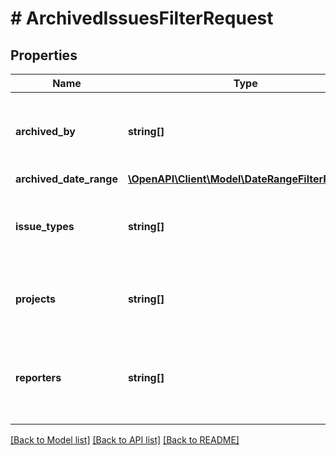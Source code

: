# # ArchivedIssuesFilterRequest

## Properties

Name | Type | Description | Notes
------------ | ------------- | ------------- | -------------
**archived_by** | **string[]** | List archived issues archived by a specified account ID. | [optional]
**archived_date_range** | [**\OpenAPI\Client\Model\DateRangeFilterRequest**](DateRangeFilterRequest.md) |  | [optional]
**issue_types** | **string[]** | List archived issues with a specified issue type ID. | [optional]
**projects** | **string[]** | List archived issues with a specified project key. | [optional]
**reporters** | **string[]** | List archived issues where the reporter is a specified account ID. | [optional]

[[Back to Model list]](../../README.md#models) [[Back to API list]](../../README.md#endpoints) [[Back to README]](../../README.md)
